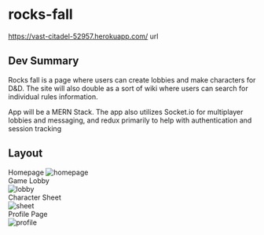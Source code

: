 # rocks-fall
https://vast-citadel-52957.herokuapp.com/ url
## Dev Summary
  Rocks fall is a page where users can create lobbies and make characters for D&D. The site will also double as a sort of wiki where users
can search for individual rules information.
  
  App will be a MERN Stack. The app also utilizes Socket.io for multiplayer lobbies and messaging, and redux primarily to help with authentication and session tracking
  
## Layout
  Homepage
![homepage](https://drive.google.com/uc?export=view&id=1txYgHhwzFsHl5Hd3bCj2jkX_EyeAnH5a)  
  Game Lobby  
![lobby](https://drive.google.com/uc?export=view&id=1s5fwdt_Mklv9lEpwkODCbKbXNbj4vbc5)  
  Character Sheet  
![sheet](https://drive.google.com/uc?export=view&id=1AtqJX_FacaiyUM8UNDbONDvtyiPDpWun)
  <br/>Profile Page  
![profile](https://drive.google.com/uc?export=view&id=1vgRSnXRWr649SZI1vczm8crilDUcMjwG)  
